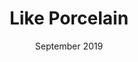 ---
layout: single
title: Like Porcelain
date: September 2019
medium: Digital
categories: People

image: like-porcelain.jpg
description: This is a description of the piece. Lorem ipsum dolor sit amet.
keywords: test keyword blah
---